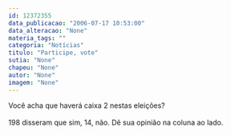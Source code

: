 ```yaml
---
id: 12372355
data_publicacao: "2006-07-17 10:53:00"
data_alteracao: "None"
materia_tags: ""
categoria: "Notícias"
titulo: "Participe, vote"
sutia: "None"
chapeu: "None"
autor: "None"
imagem: "None"
---
```

<p><P>Você acha que haverá caixa 2 nestas eleições?<BR><BR>198 disseram que sim, 14, não. Dê sua opinião na coluna ao lado.</P> </p>
